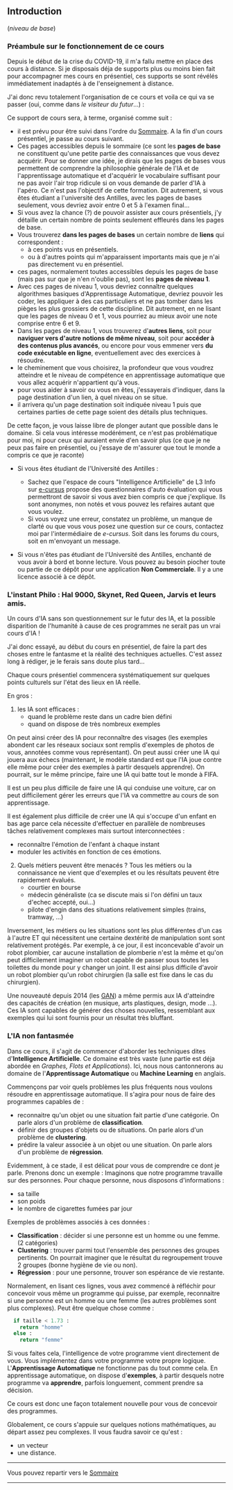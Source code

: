 ## Introduction
(*niveau de base*)

### Préambule sur le fonctionnement de ce cours

Depuis le début de la crise du COVID-19, il m'a fallu mettre en place des cours à distance. Si je disposais déja de supports plus ou moins bien fait
pour accompagner mes cours en présentiel, ces supports se sont révélés immédiatement inadaptés à de l'enseignement à distance.

J'ai donc revu totalement l'organisation de ce cours et voila ce qui va se passer (oui, comme dans *le visiteur du futur*...) :

Ce support de cours sera, à terme, organisé comme suit :
- il est prévu pour être suivi dans l'ordre du [Sommaire](99_sommaire.md). A la fin d'un cours présentiel, je passe au cours suivant.
- Ces pages accessibles depuis le sommaire (ce sont les **pages de base** ne constituent qu'une petite partie des connaissances que vous devez acquérir. Pour se donner une idée, je dirais que les pages de bases vous permettent de comprendre la philosophie générale de l'IA et de l'apprentissage automatique et d'acquérir le vocabulaire suffisant pour ne pas avoir l'air trop ridicule si on vous demande de parler d'IA à l'apéro. Ce n'est pas l'objectif de cette formation. Dit autrement, si vous êtes étudiant a l'université des Antilles, avec les pages de bases seulement, vous devriez avoir entre 0 et 5 à l'examen final...
- Si vous avez la chance (?) de pouvoir assister aux cours présentiels, j'y détaille un certain nombre de points seulement effleurés dans les pages de base.
- Vous trouverez **dans les pages de bases** un certain nombre de **liens** qui correspondent :
  - à ces points vus en présentiels.
  - ou à d'autres points qui m'apparaissent importants mais que je n'ai pas directement vu en présentiel.
- ces pages, normalement toutes accessibles depuis les pages de base (mais pas sur que je n'en n'oublie pas), sont les **pages de niveau 1**.
- Avec ces pages de niveau 1, vous devriez connaître quelques algorithmes basiques d'Apprentissage Automatique, devriez pouvoir les coder, les appliquer à des cas particuliers et ne pas tomber dans les pièges les plus grossiers de cette discipline. Dit autrement, en ne lisant que les pages de niveau 0 et 1, vous pourriez au mieux avoir une note comprise entre 6 et 9.
- Dans les pages de niveau 1, vous trouverez d'**autres liens**, soit pour **naviguer vers d'autre notions de même niveau**, soit pour **accéder à des contenus plus avancés**, ou encore pour vous emmener vers **du code exécutable en ligne**, eventuellement avec des exercices à résoudre.
- le cheminement que vous choisirez, la profondeur que vous voudrez atteindre et le niveau de compétence en apprentissage automatique que vous allez acquérir n'appartient qu'à vous.
- pour vous aider à savoir ou vous en êtes, j'essayerais d'indiquer, dans la page destination d'un lien, à quel niveau on se situe.
- il arrivera qu'un page destination soit indiquée niveau 1 puis que certaines parties de cette page soient des détails plus techniques.

De cette façon, je vous laisse libre de plonger autant que possible dans le domaine. Si cela vous intéresse modérément, ce n'est pas problématique pour moi, ni pour ceux qui auraient envie d'en savoir plus (ce que je ne peux pas faire en présentiel, ou j'essaye de m'assurer que tout le monde a compris ce que je raconte)

- Si vous êtes étudiant de l'Université des Antilles :
  - Sachez que l'espace de cours "Intelligence Artificielle" de L3 Info sur [e-cursus](https://ecursus.univ-antilles.fr/) propose des questionnaires d'auto évaluation qui vous permettront de savoir si vous avez bien compris
ce que j'explique. Ils sont anonymes, non notés et vous pouvez les refaires autant que vous voulez.
  - Si vous voyez une erreur, constatez un problème, un manque de clarté ou que vous vous posez une question sur ce cours, contactez moi par l'intermédiaire de *e-cursus*. Soit dans les forums du cours, soit en m'envoyant un message.


- Si vous n'êtes pas étudiant de l'Université des Antilles, enchanté de vous avoir à bord et bonne lecture. Vous pouvez au besoin piocher toute ou partie de ce dépôt pour une application **Non Commerciale**. Il y a une licence associé à ce dépôt.

### L'instant Philo : Hal 9000, Skynet, Red Queen, Jarvis et leurs amis.

Un cours d'IA sans son questionnement sur le futur des IA, et la possible
disparition de l'humanité à cause de ces programmes ne serait pas un vrai
cours d'IA !

J'ai donc essayé, au début du cours en présentiel, de faire la part des choses entre le
fantasme et la réalité des techniques actuelles. C'est assez long à rédiger,
je le ferais sans doute plus tard...

Chaque cours présentiel commencera systématiquement sur quelques points culturels sur l'état des lieux en IA réelle.

En gros :

1. les IA sont efficaces :
    - quand le problème reste dans un cadre bien défini
    - quand on dispose de très nombreux exemples

On peut ainsi créer des IA pour reconnaître des visages (les exemples abondent
car les réseaux sociaux sont remplis d'exemples de photos de vous, annotées
comme vous représentant). On peut aussi créer une IA qui jouera aux échecs
(maintenant, le modèle standard est que l'IA joue contre elle même pour créer
des exemples à partir desquels apprendre). On pourrait, sur le même principe,
faire une IA qui batte tout le monde à FIFA.

Il est un peu plus difficile de faire une IA qui conduise une voiture,
car on peut difficilement gérer les erreurs que l'IA va commettre au cours
de son apprentissage.

Il est également plus difficile de créer une IA qui s'occupe d'un enfant
en bas age parce cela nécessite d'effectuer en parallèle de nombreuses
tâches relativement complexes mais surtout interconnectées :

- reconnaître l'émotion de l'enfant à chaque instant
- moduler les activités en fonction de ces émotions.


2. Quels métiers peuvent être menacés ? Tous les métiers ou la connaissance ne vient que d'exemples et ou les résultats peuvent être rapidement évalués.
    - courtier en bourse
    - médecin généraliste (ca se discute mais si l'on défini un taux d'echec accepté, oui...)
    - pilote d'engin dans des situations relativement simples (trains, tramway, ...)

Inversement, les métiers ou les situations sont les plus différentes d'un
cas à l'autre ET qui nécessitent une certaine dextérité de manipulation
sont sont relativement protégés.
Par exemple, à ce jour, il est inconcevable d'avoir un robot plombier,
car aucune installation de plomberie n'est la même et qu'on peut difficilement imaginer un robot capable de passer sous toutes les toilettes
du monde pour y changer un joint.
Il est ainsi plus difficile d'avoir un robot plombier qu'un robot chirurgien
(la salle est fixe dans le cas du chirurgien).

Une nouveauté depuis 2014 (les [GAN](HyperLinks/GAN.md)) a même permis aux IA d'atteindre des capacités de création (en musique, arts plastiques, design, mode ...).
Ces IA sont capables de générer des choses nouvelles, ressemblant aux
exemples qui lui sont fournis pour un résultat très bluffant.

### L'IA non fantasmée

Dans ce cours, il s'agit de commencer d'aborder les techniques dites
d'**Intelligence Artificielle**. Ce domaine est très vaste (une partie est déja
abordée en *Graphes, Flots et Applications*). Ici, nous nous cantonnerons au
domaine de l'**Apprentissage Automatique** ou **Machine Learning** en anglais.

Commençons par voir quels problèmes les plus fréquents nous voulons résoudre en
apprentissage automatique. Il s'agira pour nous de faire des programmes capables
de :

- reconnaitre qu'un objet ou une situation fait partie d'une catégorie. On parle
alors d'un problème de **classification**.
- définir des groupes d'objets ou de situations. On parle alors d'un problème de
**clustering**.
- prédire la valeur associée à un objet ou une situation. On parle
alors d'un problème de **régression**.

Evidemment, à ce stade, il est délicat pour vous de comprendre ce dont je parle.
Prenons donc un exemple : Imaginons que notre programme travaille sur des
personnes. Pour chaque personne, nous disposons d'informations :
- sa taille
- son poids
- le nombre de cigarettes fumées par jour

Exemples de problèmes associés à ces données :
- **Classification** : décider si une personne est un homme ou une femme.
(2 catégories)
- **Clustering** : trouver parmi tout l'ensemble des personnes des groupes
pertinents. On pourrait imaginer que le résultat du regroupement trouve 2 groupes
(bonne hygiène de vie ou non).
- **Régression** : pour une personne, trouver son espérance de vie restante.

Normalement, en lisant ces lignes, vous avez commencé à réfléchir pour concevoir
vous même un programme qui puisse, par exemple, reconnaitre si une personne est
un homme ou une femme (les autres problèmes sont plus complexes).
Peut être quelque chose comme :

```python
  if taille < 1.73 :
    return "homme"
  else :
    return "femme"
```

Si vous faites cela, l'intelligence de votre programme vient directement de vous.
Vous implémentez dans votre programme votre propre logique. L'**Apprentissage
Automatique** ne fonctionne pas du tout comme cela. En apprentissage automatique,
on dispose d'**exemples**, à partir desquels notre programme va **apprendre**,
parfois longuement, comment prendre sa décision.

Ce cours est donc une façon totalement nouvelle pour vous de concevoir des
programmes.

Globalement, ce cours s'appuie sur quelques notions mathématiques, au départ
assez peu complexes. Il vous faudra savoir ce qu'est :
- un vecteur
- une distance.

___
Vous pouvez repartir vers le [Sommaire](99_sommaire.md)
___
